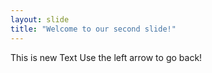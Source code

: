 ```yaml
---
layout: slide
title: "Welcome to our second slide!"
---
```

This is new Text
Use the left arrow to go back!
